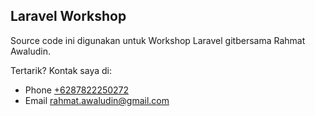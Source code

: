 ## Laravel Workshop

Source code ini digunakan untuk Workshop Laravel gitbersama Rahmat Awaludin. 

Tertarik? Kontak saya di:

* Phone <a href="tel:+6287822250272">+6287822250272</a>
* Email <a href="mailto:rahmat.awaludin@gmail.com">rahmat.awaludin@gmail.com</a>
